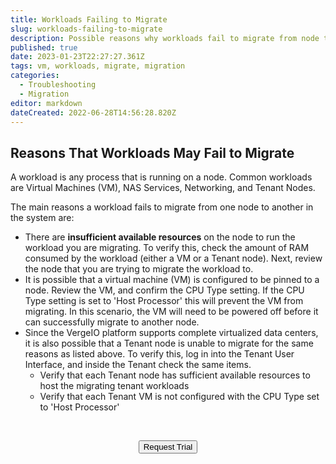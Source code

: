```yaml
---
title: Workloads Failing to Migrate
slug: workloads-failing-to-migrate
description: Possible reasons why workloads fail to migrate from node to node
published: true
date: 2023-01-23T22:27:27.361Z
tags: vm, workloads, migrate, migration
categories:
  - Troubleshooting
  - Migration
editor: markdown
dateCreated: 2022-06-28T14:56:28.820Z
---
```


## Reasons That Workloads May Fail to Migrate

A workload is any process that is running on a node. Common workloads are Virtual Machines (VM), NAS Services, Networking, and Tenant Nodes.

The main reasons a workload fails to migrate from one node to another in the system are:
* There are **insufficient available resources** on the node to run the workload you are migrating. To verify this, check the amount of RAM consumed by the workload (either a VM or a Tenant node).  Next, review the node that you are trying to migrate the workload to.
* It is possible that a virtual machine (VM) is configured to be pinned to a node.  Review the VM, and confirm the CPU Type setting.  If the CPU Type setting is set to 'Host Processor' this will prevent the VM from migrating.  In this scenario, the VM will need to be powered off before it can successfully migrate to another node.
* Since the VergeIO platform supports complete virtualized data centers, it is also possible that a Tenant node is unable to migrate for the same reasons as listed above.  To verify this, log in into the Tenant User Interface, and inside the Tenant check the same items.
	* Verify that each Tenant node has sufficient available resources to host the migrating tenant workloads
	* Verify that each Tenant VM is not configured with the CPU Type set to 'Host Processor'

<br>
<div style="text-align: center">
  
<a href="https://www.verge.io/test-drive" target="_blank"><button class="button-orange">Request Trial</button></a>
</div>